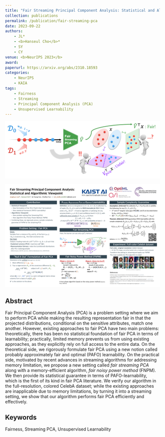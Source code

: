 ```yaml
---
title: "Fair Streaming Principal Component Analysis: Statistical and Algorithmic Viewpoint"
collection: publications
permalink: /publication/fair-streaming-pca
date: 2023-09-22
authors:
    - JL*
    - <b>Hanseul Cho</b>*
    - SY
    - CY
venue: <b>NeurIPS 2023</b>
award: 
paperurl: https://arxiv.org/abs/2310.18593
categories: 
    - NeurIPS
    - KAIA
tags:
    - Fairness
    - Streaming
    - Principal Component Analysis (PCA)
    - Unsupervised Learnability
---
```


![fair_streaming_pca](../assets/img/fair-streaming-pca/main_fig_2.png)
  
![fair_streaing_pca_poster](../assets/img/fair-streaming-pca/3_neurips_poster_fairstreamingpca.png)

## Abstract

Fair Principal Component Analysis (PCA) is a problem setting where we aim to perform PCA while making the resulting representation fair in that the projected distributions, conditional on the sensitive attributes, match one another.
However, existing approaches to fair PCA have two main problems: theoretically, there has been no statistical foundation of fair PCA in terms of learnability; practically, limited memory prevents us from using existing approaches, as they explicitly rely on full access to the entire data.
On the theoretical side, we rigorously formulate fair PCA using a new notion called probably approximately fair and optimal (PAFO) learnability.
On the practical side, motivated by recent advances in streaming algorithms for addressing memory limitation, we propose a new setting called *fair streaming PCA* along with a memory-efficient algorithm, *fair noisy power method* (FNPM).
We then provide its statistical guarantee in terms of PAFO-learnability, which is the first of its kind in fair PCA literature.
We verify our algorithm in the full-resolution, colored CelebA dataset; while the existing approaches are inapplicable due to memory limitations, by turning it into a streaming setting, we show that our algorithm performs fair PCA efficiently and effectively.

## Keywords

Fairness, Streaming PCA, Unsupervised Learnability
